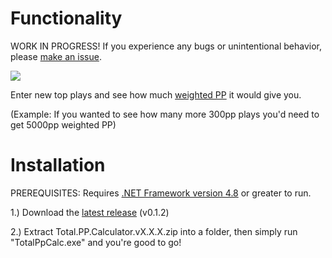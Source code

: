 # Functionality
WORK IN PROGRESS! If you experience any bugs or unintentional behavior, please [make an issue](https://github.com/iceflarexd/osu-Total-PP-Calculator/issues/new/choose).

![](https://i.imgur.com/yEJkTD9.png)

Enter new top plays and see how much [weighted PP](https://osu.ppy.sh/wiki/en/Performance_points/Weighting_system) it would give you.

(Example: If you wanted to see how many more 300pp plays you'd need to get 5000pp weighted PP)

# Installation
PREREQUISITES: Requires [.NET Framework version 4.8](https://dotnet.microsoft.com/en-us/download/dotnet-framework/thank-you/net48-web-installer) or greater to run.

1.) Download the [latest release](https://github.com/iceflarexd/osu-Total-PP-Calculator/releases/download/v0.1.2/Total.PP.Calculator.v0.1.2.rar) (v0.1.2)

2.) Extract Total.PP.Calculator.vX.X.X.zip into a folder, then simply run "TotalPpCalc.exe" and you're good to go!
